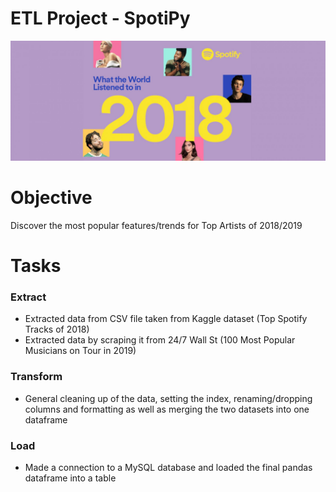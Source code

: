 # ETL Project - SpotiPy

![Images/spotify2018.jpg](Images/spotify2018.jpg)

# Objective

Discover the most popular features/trends for Top Artists of 2018/2019

# Tasks

### Extract

* Extracted data from CSV file taken from Kaggle dataset (Top Spotify Tracks of 2018)
* Extracted data by scraping it from 24/7 Wall St (100 Most Popular Musicians on Tour in 2019)

### Transform

* General cleaning up of the data, setting the index, renaming/dropping columns and formatting as well as merging the two datasets into one dataframe

### Load

* Made a connection to a MySQL database and loaded the final pandas dataframe into a table
